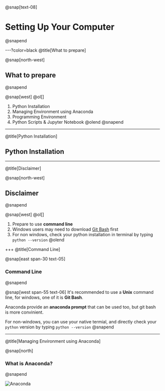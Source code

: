 @snap[text-08]
# Setting Up Your Computer
@snapend

---?color=black
@title[What to prepare]

@snap[north-west]
## What to prepare
@snapend

@snap[west]
@ol[]
1. Python Installation
2. Managing Environment using Anaconda
3. Programming Environment
4. Python Scripts & Jupyter Notebook
@olend
@snapend

---
@title[Python Installation]

## Python Installation

---
@title[Disclaimer]

@snap[north-west]
## Disclaimer
@snapend

@snap[west]
@ol[]
1. Prepare to use **command line**
2. Windows users may need to download [Git Bash](https://git-scm.com/download/win) first
3. For non windows, check your python installation in terminal by typing `python --version`
@olend

+++
@title[Command Line]

@snap[east span-30 text-05]
### Command Line
@snapend

@snap[west span-55 text-06]
It's recommended to use a **Unix** command line, for windows, one of it is **Git Bash**.

Anaconda provide an **anaconda prompt** that can be used too, but git bash is more convinient.

For non-windows, you can use your native termial, and directly check your `python` version by typing `python --version`
@snapend 

---
@title[Managing Environment using Anaconda]

@snap[north]
### What is **Anaconda?**
@snapend

![Anaconda](https://upload.wikimedia.org/wikipedia/en/c/cd/Anaconda_Logo.png)

